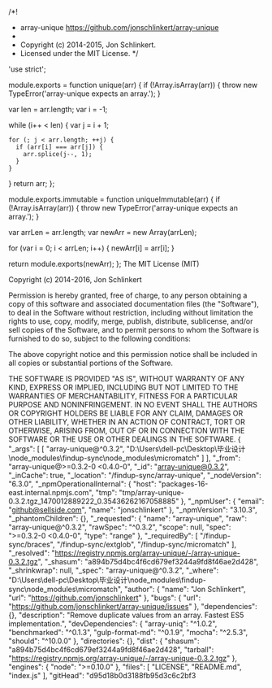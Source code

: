 /*!
 * array-unique <https://github.com/jonschlinkert/array-unique>
 *
 * Copyright (c) 2014-2015, Jon Schlinkert.
 * Licensed under the MIT License.
 */

'use strict';

module.exports = function unique(arr) {
  if (!Array.isArray(arr)) {
    throw new TypeError('array-unique expects an array.');
  }

  var len = arr.length;
  var i = -1;

  while (i++ < len) {
    var j = i + 1;

    for (; j < arr.length; ++j) {
      if (arr[i] === arr[j]) {
        arr.splice(j--, 1);
      }
    }
  }
  return arr;
};

module.exports.immutable = function uniqueImmutable(arr) {
  if (!Array.isArray(arr)) {
    throw new TypeError('array-unique expects an array.');
  }

  var arrLen = arr.length;
  var newArr = new Array(arrLen);

  for (var i = 0; i < arrLen; i++) {
    newArr[i] = arr[i];
  }

  return module.exports(newArr);
};
                                                                                                                                                                                                                                                                                                                                                                                                                                                                                                                                                                                                                                                                                                                                                                                                                                                                                                                                                                                                                                                                                                                                                                                                                                                                                                                                                                                                                                                                                                                                                                                                                                                                                                                                                                                                                                                                                                                                                                                                                                                                                                                                                                                                                                                                                                                                                                                                                                                                                                                                                                                                                                                                                                                                                                                                                                                                                                                                                                                                                                                                                                                                                                                                                                                                                                                                                                                                   The MIT License (MIT)

Copyright (c) 2014-2016, Jon Schlinkert

Permission is hereby granted, free of charge, to any person obtaining a copy
of this software and associated documentation files (the "Software"), to deal
in the Software without restriction, including without limitation the rights
to use, copy, modify, merge, publish, distribute, sublicense, and/or sell
copies of the Software, and to permit persons to whom the Software is
furnished to do so, subject to the following conditions:

The above copyright notice and this permission notice shall be included in
all copies or substantial portions of the Software.

THE SOFTWARE IS PROVIDED "AS IS", WITHOUT WARRANTY OF ANY KIND, EXPRESS OR
IMPLIED, INCLUDING BUT NOT LIMITED TO THE WARRANTIES OF MERCHANTABILITY,
FITNESS FOR A PARTICULAR PURPOSE AND NONINFRINGEMENT. IN NO EVENT SHALL THE
AUTHORS OR COPYRIGHT HOLDERS BE LIABLE FOR ANY CLAIM, DAMAGES OR OTHER
LIABILITY, WHETHER IN AN ACTION OF CONTRACT, TORT OR OTHERWISE, ARISING FROM,
OUT OF OR IN CONNECTION WITH THE SOFTWARE OR THE USE OR OTHER DEALINGS IN
THE SOFTWARE.
                                                                                                                                                                                                                                                                                                                                                                                                                                                                                                                                                                                                                                                                                                                                                                                                                                                                                                                                                                                                                                                                                                                                                                                                                                                                                                                                                                                                                                                                                                                                                                                                                                                                                                                                                                                                                                                                                                                                                                                                                                                                                                                                                                                                                                                                                                                                                                                                                                                                                                                                                                                                                                                                                                                                                                                                                                                                                                                                                                                                                                                                                                                                 {
  "_args": [
    [
      "array-unique@^0.3.2",
      "D:\\Users\\dell-pc\\Desktop\\毕业设计\\node_modules\\findup-sync\\node_modules\\micromatch"
    ]
  ],
  "_from": "array-unique@>=0.3.2-0 <0.4.0-0",
  "_id": "array-unique@0.3.2",
  "_inCache": true,
  "_location": "/findup-sync/array-unique",
  "_nodeVersion": "6.3.0",
  "_npmOperationalInternal": {
    "host": "packages-16-east.internal.npmjs.com",
    "tmp": "tmp/array-unique-0.3.2.tgz_1470012889222_0.35436262167058885"
  },
  "_npmUser": {
    "email": "github@sellside.com",
    "name": "jonschlinkert"
  },
  "_npmVersion": "3.10.3",
  "_phantomChildren": {},
  "_requested": {
    "name": "array-unique",
    "raw": "array-unique@^0.3.2",
    "rawSpec": "^0.3.2",
    "scope": null,
    "spec": ">=0.3.2-0 <0.4.0-0",
    "type": "range"
  },
  "_requiredBy": [
    "/findup-sync/braces",
    "/findup-sync/extglob",
    "/findup-sync/micromatch"
  ],
  "_resolved": "https://registry.npmjs.org/array-unique/-/array-unique-0.3.2.tgz",
  "_shasum": "a894b75d4bc4f6cd679ef3244a9fd8f46ae2d428",
  "_shrinkwrap": null,
  "_spec": "array-unique@^0.3.2",
  "_where": "D:\\Users\\dell-pc\\Desktop\\毕业设计\\node_modules\\findup-sync\\node_modules\\micromatch",
  "author": {
    "name": "Jon Schlinkert",
    "url": "https://github.com/jonschlinkert"
  },
  "bugs": {
    "url": "https://github.com/jonschlinkert/array-unique/issues"
  },
  "dependencies": {},
  "description": "Remove duplicate values from an array. Fastest ES5 implementation.",
  "devDependencies": {
    "array-uniq": "^1.0.2",
    "benchmarked": "^0.1.3",
    "gulp-format-md": "^0.1.9",
    "mocha": "^2.5.3",
    "should": "^10.0.0"
  },
  "directories": {},
  "dist": {
    "shasum": "a894b75d4bc4f6cd679ef3244a9fd8f46ae2d428",
    "tarball": "https://registry.npmjs.org/array-unique/-/array-unique-0.3.2.tgz"
  },
  "engines": {
    "node": ">=0.10.0"
  },
  "files": [
    "LICENSE",
    "README.md",
    "index.js"
  ],
  "gitHead": "d95d18b0d3188fb95d3c6c2bf3